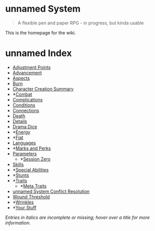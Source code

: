 # unnamed System

> A flexible pen and paper RPG - in progress, but kinda usable

This is the homepage for the wiki.

# unnamed Index

- [Adjustment Points](AdjustmentPoints.md "one of the tools used to build and advance a character")
- [Advancement](Advancement.md "improving the character through experience")
- [Aspects](Aspects.md "a Characteristic; something special about your character")
- [Burn](Burn.md "pushing your character to their limits at a cost")
- [Character Creation Summary](CCSummary.md "step-by-step character creation instructions")
- *[Combat](Combat.md "rules for resolving violent onflict")
- [Complications](Complications.md "a Charactersitic; things that make a character's life... interesting")
- [Conditions](Conditions.md "temporary things that affect a character in a specific way")
- [Connections](Connections.md "a Characteristic; ways in which the character is linked to the world they're in")
- [Death](Death.md "kinda what it says on the tin - death and dying rules")
- [Details](Details.md "a Characteristic; minor things that might come in handy in obscure circumstances")
- [Drama Dice](DramaDice.md "a shared pool of dice that players can use to improve their character's checks or alter reality")
- *[Energy](Energy.md "a Characteristic, sort of; resource pools used to fuel Special Abilities")
- *[Fiat](Fiat.md "arbitrary changes to the scene initiated by the GM for plot purposes; replenishes the Drama Dice pool")
- [Languages](Languages.md "how languages work in the unnamed System")
- *[Marks and Perks](MarksPerks.md "special pools characters recieve, typically through rolpeplay, like a personal Drama Dice pool but more powerful")
- [Parameters](Parameters.md "setting the parameters of the game - genre, expectations, how sensative topics will be approached, and so on")
  - *[Session Zero](SessionZero.md "the first game session where characters are created and Parameters are established")
- [Skills](Skills.md "a Characteristic; things a character knows how to do, usually through practice, research, or education")
- *[Special Abilities](SpecialAbilities.md "a Characteristic; any abilities of a character that go beyond the capabilities of normal human beings - psychic powers, magic, and so on")
- *[Stunts](Stunts.md "using excellent description and cool action to gain extra dice for checks or use Characteristics in unusual ways")
- *[Traits](Traits.md "a Characteristic; descriptive things about your character that represent innate or trained talents; often called Attributes in other systems")
  - *[Meta Traits](MetaTraits.md "a few special Traits that use different rules")
- [unnamed System Conflict Resolution](HBCore.md "The core conflict resolution mechanics of the unnamed System")
- [Wound Threshold](WoundThreshold.md "a Characteristic; a reflection of how well you resist or avoid injury")
- *[Wrinkles](Wrinkles.md "story related things added to a scene by a player reflecting their character's Details, Origins, Complications, or Connections")
- *[Your Stuff](YourStuff.md "basically, the things you own and carry about with you; Equipment/Gear")

*Entries in italics are incomplete or missing; hover over a title for more information.*

